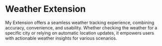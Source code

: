 # Weather Extension
My Extension offers a seamless weather tracking experience, combining accuracy, convenience, and usability. Whether checking the weather for a specific city or relying on automatic location updates, it empowers users with actionable weather insights for various scenarios. 
